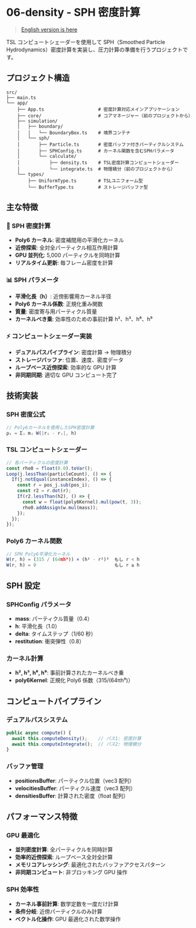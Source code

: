 # 06-density - SPH 密度計算

> [English version is here](README.md)

TSL コンピュートシェーダーを使用して SPH（Smoothed Particle Hydrodynamics）密度計算を実装し、圧力計算の準備を行うプロジェクトです。

## プロジェクト構造

```
src/
├── main.ts
└── app/
    ├── App.ts                    # 密度計算対応メインアプリケーション
    ├── core/                     # コアマネージャー（前のプロジェクトから）
    ├── simulation/
    │   ├── boundary/
    │   │   └── BoundaryBox.ts    # 境界コンテナ
    │   └── sph/
    │       ├── Particle.ts       # 密度バッファ付きパーティクルシステム
    │       ├── SPHConfig.ts      # カーネル関数を含むSPHパラメータ
    │       └── calculate/
    │           ├── density.ts    # TSL密度計算コンピュートシェーダー
    │           └── integrate.ts  # 物理積分（前のプロジェクトから）
    └── types/
        ├── UniformType.ts        # TSLユニフォーム型
        └── BufferType.ts         # ストレージバッファ型
```

## 主な特徴

### 🔬 SPH 密度計算

- **Poly6 カーネル**: 密度補間用の平滑化カーネル
- **近傍探索**: 全対全パーティクル相互作用計算
- **GPU 並列化**: 5,000 パーティクルを同時計算
- **リアルタイム更新**: 毎フレーム密度を計算

### 📊 SPH パラメータ

- **平滑化長（h）**: 近傍影響用カーネル半径
- **Poly6 カーネル係数**: 正規化重み関数
- **質量**: 密度寄与用パーティクル質量
- **カーネルべき乗**: 効率性のための事前計算 h²、h³、h⁶、h⁹

### ⚡ コンピュートシェーダー実装

- **デュアルパスパイプライン**: 密度計算 → 物理積分
- **ストレージバッファ**: 位置、速度、密度データ
- **ループベース近傍探索**: 効率的な GPU 計算
- **非同期同期**: 適切な GPU コンピュート完了

## 技術実装

### SPH 密度公式

```typescript
// Poly6カーネルを使用したSPH密度計算
ρᵢ = Σⱼ mⱼ W(|rᵢ - rⱼ|, h)
```

### TSL コンピュートシェーダー

```typescript
// 各パーティクルの密度計算
const rho0 = float(0.0).toVar();
Loop(j.lessThan(particleCount), () => {
  If(j.notEqual(instanceIndex), () => {
    const r = pos_j.sub(pos_i);
    const r2 = r.dot(r);
    If(r2.lessThan(h2), () => {
      const w = float(poly6Kernel).mul(pow(t, 3));
      rho0.addAssign(w.mul(mass));
    });
  });
});
```

### Poly6 カーネル関数

```typescript
// SPH Poly6平滑化カーネル
W(r, h) = (315 / (64πh⁹)) × (h² - r²)³  もし r < h
W(r, h) = 0                             もし r ≥ h
```

## SPH 設定

### SPHConfig パラメータ

- **mass**: パーティクル質量（0.4）
- **h**: 平滑化長（1.0）
- **delta**: タイムステップ（1/60 秒）
- **restitution**: 衝突弾性（0.8）

### カーネル計算

- **h², h³, h⁶, h⁹**: 事前計算されたカーネルべき乗
- **poly6Kernel**: 正規化 Poly6 係数（315/(64πh⁹)）

## コンピュートパイプライン

### デュアルパスシステム

```typescript
public async compute() {
  await this.computeDensity();    // パス1: 密度計算
  await this.computeIntegrate();  // パス2: 物理積分
}
```

### バッファ管理

- **positionsBuffer**: パーティクル位置（vec3 配列）
- **velocitiesBuffer**: パーティクル速度（vec3 配列）
- **densitiesBuffer**: 計算された密度（float 配列）

## パフォーマンス特徴

### GPU 最適化

- **並列密度計算**: 全パーティクルを同時計算
- **効率的近傍探索**: ループベース全対全計算
- **メモリコアレッシング**: 最適化されたバッファアクセスパターン
- **非同期コンピュート**: 非ブロッキング GPU 操作

### SPH 効率性

- **カーネル事前計算**: 数学定数を一度だけ計算
- **条件分岐**: 近傍パーティクルのみ計算
- **ベクトル化操作**: GPU 最適化された数学操作
